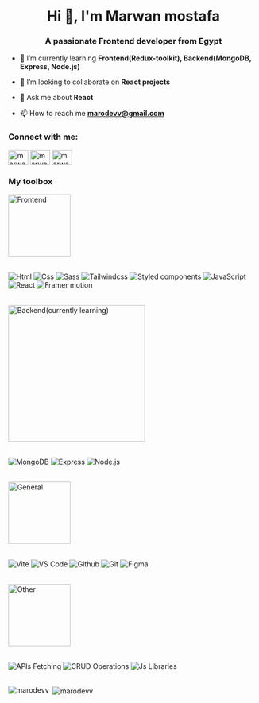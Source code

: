 <h1 align="center">Hi 👋, I'm Marwan mostafa</h1>
<h3 align="center">A passionate Frontend developer from Egypt</h3>

- 🌱 I’m currently learning **Frontend(Redux-toolkit), Backend(MongoDB, Express, Node.js)**

- 👯 I’m looking to collaborate on **React projects**

- 💬 Ask me about **React**

- 📫 How to reach me **marodevv@gmail.com**

<h3 align="left">Connect with me:</h3>
<p align="left">    
<a href="https://linkedin.com/in/marwan-mostafa-4ba111210" target="blank"><img align="center" src="https://raw.githubusercontent.com/rahuldkjain/github-profile-readme-generator/master/src/images/icons/Social/linked-in-alt.svg" alt="marwan-mostafa-4ba111210" height="30" width="40" /></a>
<a href="https://fb.com/marwanmostafa24" target="blank"><img align="center" src="https://raw.githubusercontent.com/rahuldkjain/github-profile-readme-generator/master/src/images/icons/Social/facebook.svg" alt="marwanmostafa24" height="30" width="40" /></a>
<a href="https://instagram.com/marwan_mostafa24" target="blank"><img align="center" src="https://raw.githubusercontent.com/rahuldkjain/github-profile-readme-generator/master/src/images/icons/Social/instagram.svg" alt="marwan_mostafa24" height="30" width="40" /></a>

<h3 align="left">My toolbox</h3>
<div>
  <p style="margin-bottom:2rem;"> 
     <img alt="Frontend" src="https://img.shields.io/badge/Frontend--red" width="125">
  </p>
  
  <span>
     <img alt="Html" src="https://img.shields.io/badge/Html--white">
  </span>
  
  <span>
     <img alt="Css" src="https://img.shields.io/badge/Css--white">
  </span>
  
  <span>
     <img alt="Sass" src="https://img.shields.io/badge/Sass--white">
  </span>
  
  <span>
     <img alt="Tailwindcss" src="https://img.shields.io/badge/Tailwindcss--white">
  </span>
  
  <span>
     <img alt="Styled components" src="https://img.shields.io/badge/Styled components--white">
  </span>

  <span>
     <img alt="JavaScript" src="https://img.shields.io/badge/JavaScript--white">
  </span>

  <span>
     <img alt="React" src="https://img.shields.io/badge/React--white">
  </span>

  <span>
     <img alt="Framer motion" src="https://img.shields.io/badge/Framer motion--white">
  </span>

  <p style="margin:2rem 0;">
     <img alt="Backend(currently learning)" src="https://img.shields.io/badge/Backend(currently learning)--red" width="275">
  </p>
  
  <span> 
     <img alt="MongoDB" src="https://img.shields.io/badge/MongoDB--white">
  </span>
  
  <span>
     <img alt="Express" src="https://img.shields.io/badge/Express--white">
  </span>
  
  <span>
     <img alt="Node.js" src="https://img.shields.io/badge/Node.js--white">
  </span>

  <p style="margin:2rem 0;">
     <img alt="General" src="https://img.shields.io/badge/General--red"  width="125">
  </p>


  <span>
     <img alt="Vite" src="https://img.shields.io/badge/Vite--white">
  </span>
  
  <span>
     <img alt="VS Code" src="https://img.shields.io/badge/VS Code--white">
  </span>
  
  <span>
     <img alt="Github" src="https://img.shields.io/badge/Github--white">
  </span>
  
  <span>
     <img alt="Git" src="https://img.shields.io/badge/Git--white">
  </span>
  
  <span>
     <img alt="Figma" src="https://img.shields.io/badge/Figma--white">
  </span>

  <p style="margin:2rem 0;">
     <img alt="Other" src="https://img.shields.io/badge/Other--red" width="125">
  </p>
  
  <span>
     <img alt="APIs Fetching" src="https://img.shields.io/badge/APIs Fetching--white">
  </span>
  
  <span>
     <img alt="CRUD Operations" src="https://img.shields.io/badge/CRUD Operations--white">
  </span>
  
  <span>
     <img alt="Js Libraries" src="https://img.shields.io/badge/Js Libraries--white">
  </span>
  
</div>

<br />

<p><img align="left" src="https://github-readme-stats.vercel.app/api/top-langs?username=marodevv&show_icons=true&locale=en&layout=compact" alt="marodevv" /></p>

<p>&nbsp;<img align="center" src="https://github-readme-stats.vercel.app/api?username=marodevv&show_icons=true&locale=en" alt="marodevv" /></p>

